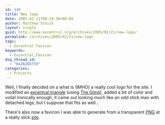 ```yaml
---
id: 146
title: New logo
date: 2005-02-21T00:29:30+00:00
author: Matthew Schick
layout: single
guid: http://www.excentral.org/archives/2005/02/21/new-logo/
permalink: /archives/2005/02/21/new-logo
tags:
  - Excentral Favicon
keywords:
  - Excentral,Favicon
dsq_thread_id:
  - "6426266759"
categories:
  - Projects
---
```

Well, I finally decided on a what is (IMHO) a really cool logo for the site.  I modified an <a href="http://icl.pku.edu.cn/yujs/MathWorld/math/e/e374.htm">excentral triangle</a> (using <a href="http://www.gimp.org/">The Gimp</a>), added a bit of color and voila!  Ironically enough, it came out looking much like an odd stick man with detached legs, but I suppose that fits as well...

There's also now a favicon I was able to generate from a transparent <a href="http://www.libpng.org/pub/png/">PNG</a> at a really slick <a href="http://www.chami.com/html-kit/services/favicon/">site</a>.